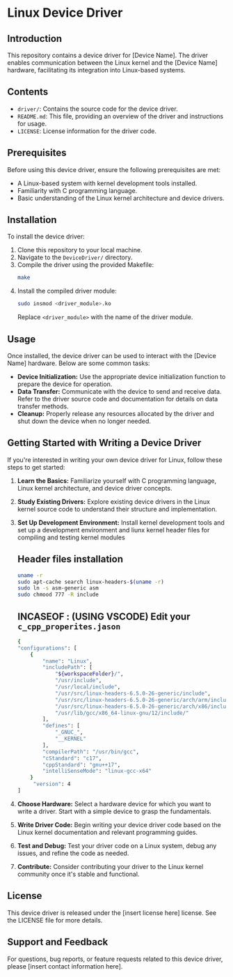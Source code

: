 # Linux Device Driver

## Introduction
This repository contains a device driver for [Device Name]. The driver enables communication between the Linux kernel and the [Device Name] hardware, facilitating its integration into Linux-based systems.

## Contents
- `driver/`: Contains the source code for the device driver.
- `README.md`: This file, providing an overview of the driver and instructions for usage.
- `LICENSE`: License information for the driver code.

## Prerequisites
Before using this device driver, ensure the following prerequisites are met:
- A Linux-based system with kernel development tools installed.
- Familiarity with C programming language.
- Basic understanding of the Linux kernel architecture and device drivers.

## Installation
To install the device driver:
1. Clone this repository to your local machine.
2. Navigate to the `DeviceDriver/` directory.
3. Compile the driver using the provided Makefile:
    ```bash
    make
    ```
4. Install the compiled driver module:
    ```bash
    sudo insmod <driver_module>.ko
    ```
   Replace `<driver_module>` with the name of the driver module.

## Usage
Once installed, the device driver can be used to interact with the [Device Name] hardware. Below are some common tasks:

- **Device Initialization:** Use the appropriate device initialization function to prepare the device for operation.
- **Data Transfer:** Communicate with the device to send and receive data. Refer to the driver source code and documentation for details on data transfer methods.
- **Cleanup:** Properly release any resources allocated by the driver and shut down the device when no longer needed.

## Getting Started with Writing a Device Driver
If you're interested in writing your own device driver for Linux, follow these steps to get started:

1. **Learn the Basics:** Familiarize yourself with C programming language, Linux kernel architecture, and device driver concepts.
2. **Study Existing Drivers:** Explore existing device drivers in the Linux kernel source code to understand their structure and implementation.
3. **Set Up Development Environment:** Install kernel development tools and set up a development environment and liunx kernel header files for compiling and testing  kernel modules 
    ## Header files installation 
    ```bash
    uname -r
    sudo apt-cache search linux-headers-$(uname -r) 
    sudo ln -s asm-generic asm
    sudo chmood 777 -R include
    ```
    ## INCASEOF : (USING VSCODE) Edit your `c_cpp_properites.jason`
    ```bash
    {
    "configurations": [
        {
            "name": "Linux",
            "includePath": [
                "${workspaceFolder}/",
                "/usr/include",
                "/usr/local/include",
                "/usr/src/linux-headers-6.5.0-26-generic/include",
                "/usr/src/linux-headers-6.5.0-26-generic/arch/arm/include/",
                "/usr/src/linux-headers-6.5.0-26-generic/arch/x86/include/generated",
                "/usr/lib/gcc/x86_64-linux-gnu/12/include/"
            ],
            "defines": [
                "_GNUC_",
                "__KERNEL"
            ],
            "compilerPath": "/usr/bin/gcc",
            "cStandard": "c17",
            "cppStandard": "gnu++17",
            "intelliSenseMode": "linux-gcc-x64"
        }
         "version": 4
    ]
    ```

4. **Choose Hardware:** Select a hardware device for which you want to write a driver. Start with a simple device to grasp the fundamentals.
5. **Write Driver Code:** Begin writing your device driver code based on the Linux kernel documentation and relevant programming guides.
6. **Test and Debug:** Test your driver code on a Linux system, debug any issues, and refine the code as needed.
7. **Contribute:** Consider contributing your driver to the Linux kernel community once it's stable and functional.

## License
This device driver is released under the [insert license here] license. See the LICENSE file for more details.

## Support and Feedback
For questions, bug reports, or feature requests related to this device driver, please [insert contact information here].

